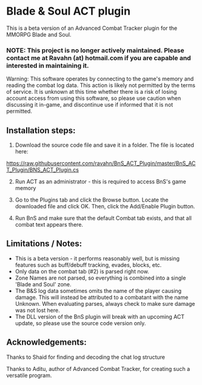 # Blade & Soul ACT plugin
This is a beta version of an Advanced Combat Tracker plugin for the MMORPG Blade and Soul.  

### NOTE: This project is no longer actively maintained.  Please contact me at Ravahn (at) hotmail.com if you are capable and interested in maintaining it.

Warning: This software operates by connecting to the game's memory and reading the combat log data.  This action is likely not permitted by the terms of service.  It is unknown at this time whether there is a risk of losing account access from using this software, so please use caution when discussing it in-game, and discontinue use if informed that it is not permitted.

## Installation steps:

1) Download the source code file and save it in a folder.  The file is located  here: 

https://raw.githubusercontent.com/ravahn/BnS_ACT_Plugin/master/BnS_ACT_Plugin/BNS_ACT_Plugin.cs

2) Run ACT as an administrator - this is required to access BnS's game memory

3) Go to the Plugins tab and click the Browse button.  Locate the downloaded file and click OK.  Then, click the Add/Enable Plugin button.

4) Run BnS and make sure that the default Combat tab exists, and that all combat text appears there.

## Limitations / Notes:
* This is a beta version - it performs reasonably well, but is missing features such as buff/debuff tracking, evades, blocks, etc.
* Only data on the combat tab (#2) is parsed right now.
* Zone Names are not parsed, so everything is combined into a single 'Blade and Soul' zone.
* The B&S log data sometimes omits the name of the player causing damage.  This will instead be attributed to a combatant with the name Unknown.  When evaluating parses, always check to make sure damage was not lost here.
* The DLL version of the BnS plugin will break with an upcoming ACT update, so please use the source code version only.

## Acknowledgements:
Thanks to Shaid for finding and decoding the chat log structure

Thanks to Aditu, author of Advanced Combat Tracker, for creating such a versatile program.
